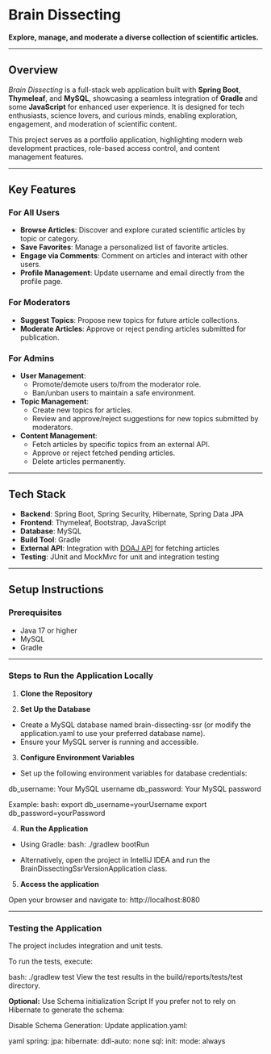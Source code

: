 # **Brain Dissecting**

**Explore, manage, and moderate a diverse collection of scientific articles.**

---

## **Overview**

*Brain Dissecting* is a full-stack web application built with **Spring Boot**, **Thymeleaf**, and **MySQL**, showcasing a seamless integration of **Gradle** and some **JavaScript** for enhanced user experience. It is designed for tech enthusiasts, science lovers, and curious minds, enabling exploration, engagement, and moderation of scientific content.

This project serves as a portfolio application, highlighting modern web development practices, role-based access control, and content management features.

---

## **Key Features**

### **For All Users**
- **Browse Articles**: Discover and explore curated scientific articles by topic or category.
- **Save Favorites**: Manage a personalized list of favorite articles.
- **Engage via Comments**: Comment on articles and interact with other users.
- **Profile Management**: Update username and email directly from the profile page.

### **For Moderators**
- **Suggest Topics**: Propose new topics for future article collections.
- **Moderate Articles**: Approve or reject pending articles submitted for publication.

### **For Admins**
- **User Management**:
  - Promote/demote users to/from the moderator role.
  - Ban/unban users to maintain a safe environment.
- **Topic Management**:
  - Create new topics for articles.
  - Review and approve/reject suggestions for new topics submitted by moderators.
- **Content Management**:
  - Fetch articles by specific topics from an external API.
  - Approve or reject fetched pending articles.
  - Delete articles permanently.

---

## **Tech Stack**

- **Backend**: Spring Boot, Spring Security, Hibernate, Spring Data JPA
- **Frontend**: Thymeleaf, Bootstrap, JavaScript
- **Database**: MySQL
- **Build Tool**: Gradle
- **External API**: Integration with [DOAJ API](https://doaj.org/) for fetching articles
- **Testing**: JUnit and MockMvc for unit and integration testing

---

## **Setup Instructions**

### **Prerequisites**
- Java 17 or higher
- MySQL
- Gradle

---

### Steps to Run the Application Locally

1. **Clone the Repository**

2. **Set Up the Database**
- Create a MySQL database named brain-dissecting-ssr (or modify the application.yaml to use your preferred database name).
- Ensure your MySQL server is running and accessible.

3. **Configure Environment Variables**
- Set up the following environment variables for database credentials:

db_username: Your MySQL username
db_password: Your MySQL password

Example:
bash:
export db_username=yourUsername
export db_password=yourPassword

4. **Run the Application**

- Using Gradle:
bash:
./gradlew bootRun

- Alternatively, open the project in IntelliJ IDEA and run the BrainDissectingSsrVersionApplication class.

5. **Access the application**

Open your browser and navigate to: http://localhost:8080

---

### Testing the Application

The project includes integration and unit tests.

To run the tests, execute:

bash:
./gradlew test
View the test results in the build/reports/tests/test directory.

**Optional:** Use Schema initialization Script
If you prefer not to rely on Hibernate to generate the schema:

Disable Schema Generation: Update application.yaml:

yaml
spring:
  jpa:
    hibernate:
      ddl-auto: none
  sql:
    init:
      mode: always
      
